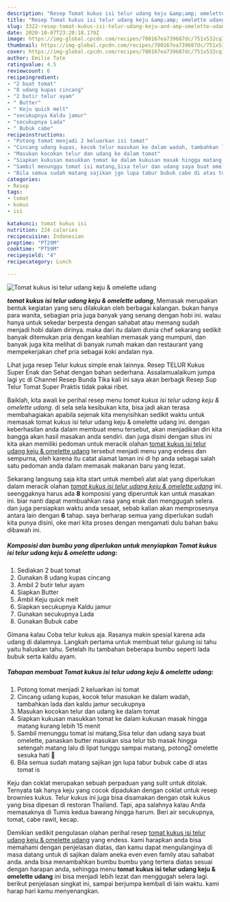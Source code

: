 ```yaml
---
description: "Resep Tomat kukus isi telur udang keju &amp;amp; omelette udang Lezat"
title: "Resep Tomat kukus isi telur udang keju &amp;amp; omelette udang Lezat"
slug: 3322-resep-tomat-kukus-isi-telur-udang-keju-and-amp-omelette-udang-lezat
date: 2020-10-07T23:20:18.179Z
image: https://img-global.cpcdn.com/recipes/780167ea739687dc/751x532cq70/tomat-kukus-isi-telur-udang-keju-omelette-udang-foto-resep-utama.jpg
thumbnail: https://img-global.cpcdn.com/recipes/780167ea739687dc/751x532cq70/tomat-kukus-isi-telur-udang-keju-omelette-udang-foto-resep-utama.jpg
cover: https://img-global.cpcdn.com/recipes/780167ea739687dc/751x532cq70/tomat-kukus-isi-telur-udang-keju-omelette-udang-foto-resep-utama.jpg
author: Emilie Tate
ratingvalue: 4.5
reviewcount: 6
recipeingredient:
- "2 buat tomat"
- "8 udang kupas cincang"
- "2 butir telur ayam"
- " Butter"
- " Keju quick melt"
- "secukupnya Kaldu jamur"
- "secukupnya Lada"
- " Bubuk cabe"
recipeinstructions:
- "Potong tomat menjadi 2 keluarkan isi tomat"
- "Cincang udang kupas, kocok telur masukan ke dalam wadah, tambahkan lada dan kaldu jamur secukupnya"
- "Masukan kocokan telur dan udang ke dalam tomat"
- "Siapkan kukusan masukkan tomat ke dalam kukusan masak hingga matang kurang lebih 15 menit"
- "Sambil menunggu tomat isi matang,Sisa telur dan udang saya buat omelette, panaskan butter masukan sisa telur tsb masak hingga setengah matang lalu di lipat tunggu sampai matang, potong2 omelette sesuka hati 🤭"
- "Bila semua sudah matang sajikan jgn lupa tabur bubuk cabe di atas tomat is"
categories:
- Resep
tags:
- tomat
- kukus
- isi

katakunci: tomat kukus isi 
nutrition: 224 calories
recipecuisine: Indonesian
preptime: "PT29M"
cooktime: "PT59M"
recipeyield: "4"
recipecategory: Lunch

---
```



![Tomat kukus isi telur udang keju &amp; omelette udang](https://img-global.cpcdn.com/recipes/780167ea739687dc/751x532cq70/tomat-kukus-isi-telur-udang-keju-omelette-udang-foto-resep-utama.jpg)

<b><i>tomat kukus isi telur udang keju &amp; omelette udang</i></b>, Memasak merupakan bentuk kegiatan yang seru dilakukan oleh berbagai kalangan. bukan hanya para wanita, sebagian pria juga banyak yang senang dengan hobi ini. walau hanya untuk sekedar berpesta dengan sahabat atau memang sudah menjadi hobi dalam dirinya. maka dari itu dalam dunia chef sekarang sedikit banyak ditemukan pria dengan keahlian memasak yang mumpuni, dan banyak juga kita melihat di banyak rumah makan dan restaurant yang mempekerjakan chef pria sebagai koki andalan nya.

Lihat juga resep Telur kukus simple enak lainnya. Resep TELUR Kukus Super Enak dan Sehat dengan bahan sederhana. Assalamualaikum jumpa lagi yc di Channel Resep Bunda Tika kali ini saya akan berbagk Resep Sup Telur Tomat Super Praktis tidak pakai ribet.

Baiklah, kita awali ke perihal resep menu <i>tomat kukus isi telur udang keju &amp; omelette udang</i>. di sela sela kesibukan kita, bisa jadi akan terasa membahagiakan apabila sejenak kita menyisihkan sedikit waktu untuk memasak tomat kukus isi telur udang keju &amp; omelette udang ini. dengan keberhasilan anda dalam membuat menu tersebut, akan menjadikan diri kita bangga akan hasil masakan anda sendiri. dan juga disini dengan situs ini kita akan memiliki pedoman untuk meracik olahan <u>tomat kukus isi telur udang keju &amp; omelette udang</u> tersebut menjadi menu yang endess dan sempurna, oleh karena itu catat alamat laman ini di hp anda sebagai salah satu pedoman anda dalam memasak makanan baru yang lezat.


Sekarang langsung saja kita start untuk membeli alat alat yang diperlukan dalam meracik olahan <u><i>tomat kukus isi telur udang keju &amp; omelette udang</i></u> ini. seenggaknya harus ada <b>8</b> komposisi yang diperuntuk kan untuk masakan ini. biar nanti dapat membuahkan rasa yang enak dan menggugah selera. dan juga persiapkan waktu anda sesaat, sebab kalian akan memprosesnya antara lain dengan <b>6</b> tahap. saya berharap semua yang diperlukan sudah kita punya disini, oke mari kita proses dengan mengamati dulu bahan baku dibawah ini.

<!--inarticleads1-->

##### Komposisi dan bumbu yang diperlukan untuk menyiapkan Tomat kukus isi telur udang keju &amp; omelette udang:

1. Sediakan 2 buat tomat
1. Gunakan 8 udang kupas cincang
1. Ambil 2 butir telur ayam
1. Siapkan  Butter
1. Ambil  Keju quick melt
1. Siapkan secukupnya Kaldu jamur
1. Gunakan secukupnya Lada
1. Gunakan  Bubuk cabe


Gimana kalau Coba telur kukus aja. Rasanya makin spesial karena ada udang di dalamnya. Langkah pertama untuk membuat telur gulung isi tahu yaitu haluskan tahu. Setelah itu tambahan beberapa bumbu seperti lada bubuk serta kaldu ayam. 

<!--inarticleads2-->

##### Tahapan membuat Tomat kukus isi telur udang keju &amp; omelette udang:

1. Potong tomat menjadi 2 keluarkan isi tomat
1. Cincang udang kupas, kocok telur masukan ke dalam wadah, tambahkan lada dan kaldu jamur secukupnya
1. Masukan kocokan telur dan udang ke dalam tomat
1. Siapkan kukusan masukkan tomat ke dalam kukusan masak hingga matang kurang lebih 15 menit
1. Sambil menunggu tomat isi matang,Sisa telur dan udang saya buat omelette, panaskan butter masukan sisa telur tsb masak hingga setengah matang lalu di lipat tunggu sampai matang, potong2 omelette sesuka hati 🤭
1. Bila semua sudah matang sajikan jgn lupa tabur bubuk cabe di atas tomat is


Keju dan coklat merupakan sebuah perpaduan yang sulit untuk ditolak. Ternyata tak hanya keju yang cocok dipadukan dengan coklat untuk resep brownies kukus. Telur kukus ini juga bisa disamakan dengan otak kukus yang bisa dipesan di restoran Thailand. Tapi, apa salahnya kalau Anda memasaknya di Tumis kedua bawang hingga harum. Beri air secukupnya, tomat, cabe rawit, kecap. 

Demikian sedikit pengulasan olahan perihal resep <u>tomat kukus isi telur udang keju &amp; omelette udang</u> yang endess. kami harapkan anda bisa memahami dengan penjelasan diatas, dan kamu dapat mengulanginya di masa datang untuk di sajikan dalam aneka even even family atau sahabat anda. anda bisa menambahkan bumbu bumbu yang tertera diatas sesuai dengan harapan anda, sehingga menu <b>tomat kukus isi telur udang keju &amp; omelette udang</b> ini bisa menjadi lebih lezat dan menggugah selera lagi. berikut penjelasan singkat ini, sampai berjumpa kembali di lain waktu. kami harap hari kamu menyenangkan.
